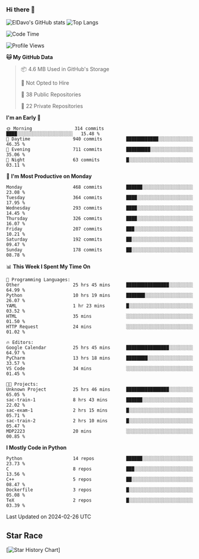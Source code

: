 ### Hi there 👋
![ElDavo's GitHub stats](https://github-readme-stats.vercel.app/api?username=ElDavoo&show_icons=true&theme=chartreuse-dark)
![Top Langs](https://github-readme-stats.vercel.app/api/top-langs/?username=ElDavoo&theme=chartreuse-dark&layout=compact)

<!--START_SECTION:waka-->
![Code Time](http://img.shields.io/badge/Code%20Time-989%20hrs%2040%20mins-blue)

![Profile Views](http://img.shields.io/badge/Profile%20Views-0-blue)

**🐱 My GitHub Data** 

> 📦 4.6 MB Used in GitHub's Storage 
 > 
> 🚫 Not Opted to Hire
 > 
> 📜 38 Public Repositories 
 > 
> 🔑 22 Private Repositories 
 > 
**I'm an Early 🐤** 

```text
🌞 Morning                314 commits         ████░░░░░░░░░░░░░░░░░░░░░   15.48 % 
🌆 Daytime                940 commits         ████████████░░░░░░░░░░░░░   46.35 % 
🌃 Evening                711 commits         █████████░░░░░░░░░░░░░░░░   35.06 % 
🌙 Night                  63 commits          █░░░░░░░░░░░░░░░░░░░░░░░░   03.11 % 
```
📅 **I'm Most Productive on Monday** 

```text
Monday                   468 commits         ██████░░░░░░░░░░░░░░░░░░░   23.08 % 
Tuesday                  364 commits         ████░░░░░░░░░░░░░░░░░░░░░   17.95 % 
Wednesday                293 commits         ████░░░░░░░░░░░░░░░░░░░░░   14.45 % 
Thursday                 326 commits         ████░░░░░░░░░░░░░░░░░░░░░   16.07 % 
Friday                   207 commits         ███░░░░░░░░░░░░░░░░░░░░░░   10.21 % 
Saturday                 192 commits         ██░░░░░░░░░░░░░░░░░░░░░░░   09.47 % 
Sunday                   178 commits         ██░░░░░░░░░░░░░░░░░░░░░░░   08.78 % 
```


📊 **This Week I Spent My Time On** 

```text
💬 Programming Languages: 
Other                    25 hrs 45 mins      ████████████████░░░░░░░░░   64.99 % 
Python                   10 hrs 19 mins      ███████░░░░░░░░░░░░░░░░░░   26.07 % 
YAML                     1 hr 23 mins        █░░░░░░░░░░░░░░░░░░░░░░░░   03.52 % 
HTML                     35 mins             ░░░░░░░░░░░░░░░░░░░░░░░░░   01.50 % 
HTTP Request             24 mins             ░░░░░░░░░░░░░░░░░░░░░░░░░   01.02 % 

🔥 Editors: 
Google Calendar          25 hrs 45 mins      ████████████████░░░░░░░░░   64.97 % 
PyCharm                  13 hrs 18 mins      ████████░░░░░░░░░░░░░░░░░   33.57 % 
VS Code                  34 mins             ░░░░░░░░░░░░░░░░░░░░░░░░░   01.45 % 

🐱‍💻 Projects: 
Unknown Project          25 hrs 46 mins      ████████████████░░░░░░░░░   65.05 % 
sac-train-1              8 hrs 43 mins       ██████░░░░░░░░░░░░░░░░░░░   22.02 % 
sac-exam-1               2 hrs 15 mins       █░░░░░░░░░░░░░░░░░░░░░░░░   05.71 % 
sac-train-2              2 hrs 10 mins       █░░░░░░░░░░░░░░░░░░░░░░░░   05.47 % 
MDP2223                  20 mins             ░░░░░░░░░░░░░░░░░░░░░░░░░   00.85 % 
```

**I Mostly Code in Python** 

```text
Python                   14 repos            ██████░░░░░░░░░░░░░░░░░░░   23.73 % 
C                        8 repos             ███░░░░░░░░░░░░░░░░░░░░░░   13.56 % 
C++                      5 repos             ██░░░░░░░░░░░░░░░░░░░░░░░   08.47 % 
Dockerfile               3 repos             █░░░░░░░░░░░░░░░░░░░░░░░░   05.08 % 
TeX                      2 repos             █░░░░░░░░░░░░░░░░░░░░░░░░   03.39 % 
```




 Last Updated on 2024-02-26 UTC
<!--END_SECTION:waka-->

## Star Race

[![Star History Chart](https://api.star-history.com/svg?repos=ElDavoo/WhatsApp-Crypt14-Crypt15-Decrypter,ElDavoo/TuringOS,EliteAndroidApps/WhatsApp-Crypt12-Decrypter,KnugiHK/Whatsapp-Chat-Exporter&type=Date)]
